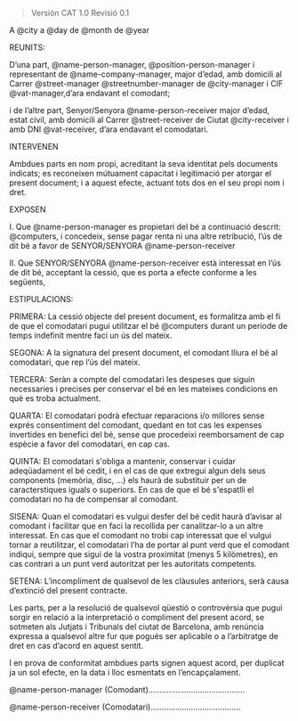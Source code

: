 > Versión CAT 1.0 Revisió 0.1

A @city a @day de @month de @year

REUNITS:

D’una part, @name-person-manager, @position-person-manager i representant de @name-company-manager, major d’edad, amb domicili al Carrer @street-manager @streetnumber-manager de @city-manager i CIF @vat-manager,d’ara endavant el comodant;

i de l’altre part, Senyor/Senyora @name-person-receiver major d’edad, estat civil, amb domicili al Carrer @street-receiver de Ciutat @city-receiver i amb DNI @vat-receiver, d’ara endavant el comodatari.

INTERVENEN

Ambdues parts en nom propi, acreditant la seva identitat pels documents indicats; es reconeixen mútuament capacitat i legitimació per atorgar el present document; i a aquest efecte, actuant tots dos en el seu propi nom i dret.

EXPOSEN

I. Que @name-person-manager es propietari del bé a continuació descrit: @computers, i concedeix, sense pagar renta ni una altre retribució, l’ús de dit bé a favor de SENYOR/SENYORA @name-person-receiver

II. Que SENYOR/SENYORA @name-person-receiver està interessat en l’ús de dit bé, acceptant la  cessió, que es porta a efecte conforme a les següents,

ESTIPULACIONS:

PRIMERA: La cessió objecte del present document, es formalitza amb el fi de que el comodatari pugui utilitzar el bé @computers durant un període de temps indefinit mentre faci un ús del mateix.

SEGONA: A la signatura del present document, el comodant lliura el bé al comodatari, que rep l’ús del mateix.

TERCERA: Seràn a compte del comodatari les despeses que siguin necessaries i precises per conservar el bé en les mateixes condicions en què es troba actualment.

QUARTA: El comodatari podrà efectuar reparacions i/o millores sense exprés consentiment del comodant, quedant en tot cas les expenses invertides en benefici del bé, sense que procedeixi reemborsament de cap espècie a favor del comodatari, en cap cas.

QUINTA: El comodatari s'obliga a mantenir, conservar i cuidar adeqüadament el bé cedit, i en el cas de que extregui algun dels seus components (memòria, disc, ...) els haurà de substituir per un de caracterstiques iguals o superiors. En cas de que el bé s'espatlli el comodatari no ha de compensar al comodant.

SISENA: Quan el comodatari es vulgui desfer del bé cedit haurà d’avisar al comodant i facilitar que en faci la recollida per canalitzar-lo a un altre interessat. En cas que el comodant no trobi cap interessat que el vulgui tornar a reutilitzar, el comodatari l’ha de portar al punt verd que el comodant indiqui, sempre que sigui de la vostra proximitat (menys 5 kilòmetres), en cas contrari a un punt verd autoritzat per les autoritats competents.

SETENA: L’incompliment de qualsevol de les clàusules anteriors, serà causa d’extinció del present contracte.

Les parts, per a la resolució de qualsevol qüestió o controvèrsia que pugui sorgir en relació a la interpretació o compliment del present acord, se sotmeten als Jutjats i Tribunals del ciutat de Barcelona, amb renúncia expressa a qualsevol altre fur que pogués ser aplicable o a l’arbitratge de dret en cas d’acord en aquest sentit.

I en prova de conformitat ambdues parts signen aquest acord, per duplicat ja un sol efecte, en la data i lloc esmentats en l’encapçalament.

@name-person-manager (Comodant)……………………………………. 

@name-person-receiver (Comodatari)………………………………….
